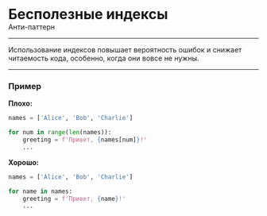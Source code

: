 
<div class="sticky-header">
  <div>
    <h1 style="margin: 0;">Бесполезные индексы</h1>
    <p style="margin: 0;">Анти-паттерн</p>
  </div>
</div>

***

Использование индексов повышает вероятность ошибок и снижает читаемость кода, особенно, когда они вовсе не нужны.

***

### Пример 

**Плохо:**
```python
names = ['Alice', 'Bob', 'Charlie']

for num in range(len(names)):
    greeting = f'Привет, {names[num]}!'
    ...
```
**Хорошо:**
```python
names = ['Alice', 'Bob', 'Charlie']

for name in names:
    greeting = f'Привет, {name}!'
    ...
```

